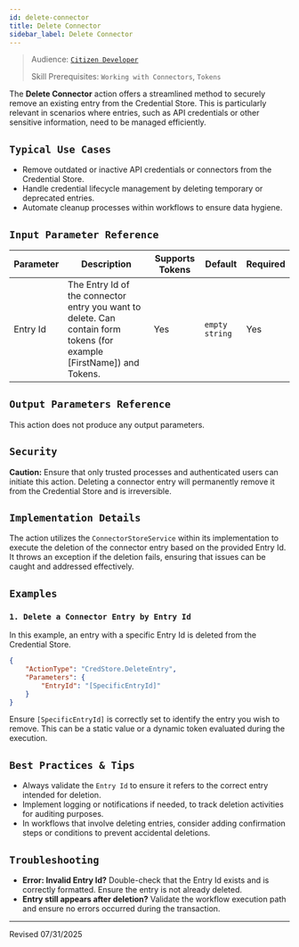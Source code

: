 ```yaml
---
id: delete-connector
title: Delete Connector
sidebar_label: Delete Connector
---
```


> Audience: [`Citizen Developer`](/audience.md#citizen-developers)
>
> Skill Prerequisites: `Working with Connectors`, `Tokens`

The **Delete Connector** action offers a streamlined method to securely remove an existing entry from the Credential Store. This is particularly relevant in scenarios where entries, such as API credentials or other sensitive information, need to be managed efficiently.

## `Typical Use Cases`

* Remove outdated or inactive API credentials or connectors from the Credential Store.
* Handle credential lifecycle management by deleting temporary or deprecated entries.
* Automate cleanup processes within workflows to ensure data hygiene.

## `Input Parameter Reference`

| Parameter | Description | Supports Tokens | Default | Required |
| --------- | ----------- | --------------- | ------- | -------- |
| Entry Id | The Entry Id of the connector entry you want to delete. Can contain form tokens (for example [FirstName]) and Tokens. | Yes | `empty string` | Yes |

## `Output Parameters Reference`

This action does not produce any output parameters.

## `Security`

**Caution:** Ensure that only trusted processes and authenticated users can initiate this action. Deleting a connector entry will permanently remove it from the Credential Store and is irreversible.

## `Implementation Details`

The action utilizes the `ConnectorStoreService` within its implementation to execute the deletion of the connector entry based on the provided Entry Id. It throws an exception if the deletion fails, ensuring that issues can be caught and addressed effectively.

## `Examples`

### `1. Delete a Connector Entry by Entry Id`

In this example, an entry with a specific Entry Id is deleted from the Credential Store.

```json
{
    "ActionType": "CredStore.DeleteEntry",
    "Parameters": {
        "EntryId": "[SpecificEntryId]"
    }
}
```

Ensure `[SpecificEntryId]` is correctly set to identify the entry you wish to remove. This can be a static value or a dynamic token evaluated during the execution.

## `Best Practices & Tips`

* Always validate the `Entry Id` to ensure it refers to the correct entry intended for deletion.
* Implement logging or notifications if needed, to track deletion activities for auditing purposes.
* In workflows that involve deleting entries, consider adding confirmation steps or conditions to prevent accidental deletions.

## `Troubleshooting`

- **Error: Invalid Entry Id?** Double-check that the Entry Id exists and is correctly formatted. Ensure the entry is not already deleted.
- **Entry still appears after deletion?** Validate the workflow execution path and ensure no errors occurred during the transaction.

****

Revised 07/31/2025